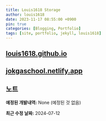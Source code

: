 ```yaml
---
title: Louis1618 Storage
author: louis1618
date: 2023-11-17 08:55:00 +0900
pin: true
categories: [Blogging, Portfolio]
tags: [site, portfolio, jekyll, louis1618]
---
```


## [louis1618.github.io](https://louis1618.github.io)

## [jokgaschool.netlify.app](https://jokgaschool.netlify.app)

## 노트

**예정된 개발내역:** None (예정된 것 없음)

**최근 수정 날짜:** 2024-07-12
